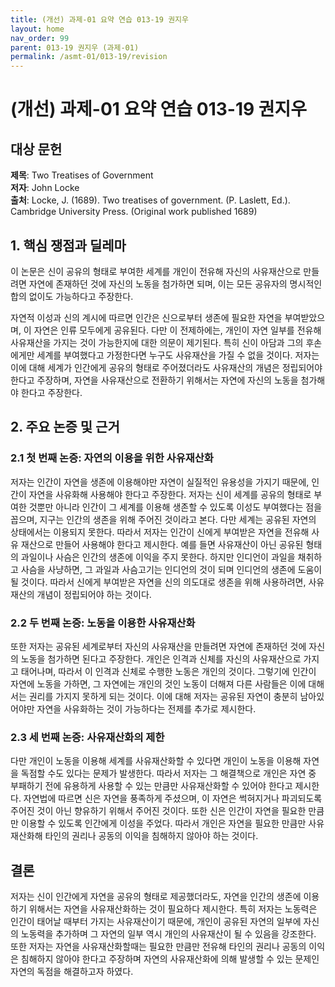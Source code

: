 ```yaml
---
title: (개선) 과제-01 요약 연습 013-19 권지우
layout: home
nav_order: 99
parent: 013-19 권지우 (과제-01)
permalink: /asmt-01/013-19/revision
---
```


# (개선) 과제-01 요약 연습 013-19 권지우 


## 대상 문헌
**제목**: Two Treatises of Government  
**저자**: John Locke  
**출처**: Locke, J. (1689). Two treatises of government. (P. Laslett, Ed.). Cambridge University Press. (Original work published 1689)  

## 1. 핵심 쟁점과 딜레마  
이 논문은 신이 공유의 형태로 부여한 세계를 개인이 전유해 자신의 사유재산으로 만들려면 자연에 존재하던 것에 자신의 노동을 첨가하면 되며, 이는 모든 공유자의 명시적인 합의 없이도 가능하다고 주장한다. 

자연적 이성과 신의 계시에 따르면 인간은 신으로부터 생존에 필요한 자연을 부여받았으며, 이 자연은 인류 모두에게 공유된다. 다만 이 전제하에는, 개인이 자연 일부를 전유해 사유재산을 가지는 것이 가능한지에 대한 의문이 제기된다. 특히 신이 아담과 그의 후손에게만 세계를 부여했다고 가정한다면 누구도 사유재산을 가질 수 없을 것이다. 저자는 이에 대해 세계가 인간에게 공유의 형태로 주어졌더라도 사유재산의 개념은 정립되어야 한다고 주장하며, 자연을 사유재산으로 전환하기 위해서는 자연에 자신의 노동을 첨가해야 한다고 주장한다. 

## 2. 주요 논증 및 근거  

### 2.1 첫 번째 논증: 자연의 이용을 위한 사유재산화  
저자는 인간이 자연을 생존에 이용해야만 자연이 실질적인 유용성을 가지기 때문에, 인간이 자연을 사유화해 사용해야 한다고 주장한다. 저자는 신이 세계를 공유의 형태로 부여한 것뿐만 아니라 인간이 그 세계를 이용해 생존할 수 있도록 이성도 부여했다는 점을 꼽으며, 지구는 인간의 생존을 위해 주어진 것이라고 본다. 다만 세계는 공유된 자연의 상태에서는 이용되지 못한다. 따라서 저자는 인간이 신에게 부여받은 자연을 전유해 사유 재산으로 만들어 사용해야 한다고 제시한다. 예를 들면 사유재산이 아닌 공유된 형태의 과일이나 사슴은 인간의 생존에 이익을 주지 못한다. 하지만 인디언이 과일을 채취하고 사슴을 사냥하면, 그 과일과 사슴고기는 인디언의 것이 되며 인디언의 생존에 도움이 될 것이다. 따라서 신에게 부여받은 자연을 신의 의도대로 생존을 위해 사용하려면, 사유재산의 개념이 정립되어야 하는 것이다.  

### 2.2 두 번째 논증: 노동을 이용한 사유재산화  
또한 저자는 공유된 세계로부터 자신의 사유재산을 만들려면 자연에 존재하던 것에 자신의 노동을 첨가하면 된다고 주장한다. 개인은 인격과 신체를 자신의 사유재산으로 가지고 태어나며, 따라서 이 인격과 신체로 수행한 노동은 개인의 것이다. 그렇기에 인간이 자연에 노동을 가하면, 그 자연에는 개인의 것인 노동이 더해져 다른 사람들은 이에 대해서는 권리를 가지지 못하게 되는 것이다. 이에 대해 저자는 공유된 자연이 충분히 남아있어야만 자연을 사유화하는 것이 가능하다는 전제를 추가로 제시한다.  

### 2.3 세 번째 논증: 사유재산화의 제한 
다만 개인이 노동을 이용해 세계를 사유재산화할 수 있다면 개인이 노동을 이용해 자연을 독점할 수도 있다는 문제가 발생한다. 따라서 저자는 그 해결책으로 개인은 자연 중 부패하기 전에 유용하게 사용할 수 있는 만큼만 사유재산화할 수 있어야 한다고 제시한다. 자연법에 따르면 신은 자연을 풍족하게 주셨으며, 이 자연은 썩혀지거나 파괴되도록 주어진 것이 아닌 향유하기 위해서 주어진 것이다. 또한 신은 인간이 자연을 필요한 만큼만 이용할 수 있도록 인간에게 이성을 주었다. 따라서 개인은 자연을 필요한 만큼만 사유재산화해 타인의 권리나 공동의 이익을 침해하지 않아야 하는 것이다. 

## 결론  
저자는 신이 인간에게 자연을 공유의 형태로 제공했더라도, 자연을 인간의 생존에 이용하기 위해서는 자연을 사유재산화하는 것이 필요하다 제시한다. 특히 저자는 노동력은 인간이 태어날 때부터 가지는 사유재산이기 때문에, 개인이 공유된 자연의 일부에 자신의 노동력을 추가하며 그 자연의 일부 역시 개인의 사유재산이 될 수 있음을 강조한다. 또한 저자는 자연을 사유재산화할때는 필요한 만큼만 전유해 타인의 권리나 공동의 이익은 침해하지 않아야 한다고 주장하며 자연의 사유재산화에 의해 발생할 수 있는 문제인 자연의 독점을 해결하고자 하였다. 
